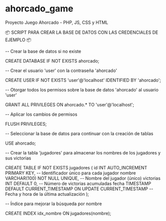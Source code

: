 # ahorcado_game
Proyecto Juego Ahorcado - PHP, JS, CSS y HTML 

📦 SCRIPT PARA CREAR LA BASE DE DATOS CON LAS CREDENCIALES DE EJEMPLO 📦

-- Crear la base de datos si no existe

CREATE DATABASE IF NOT EXISTS ahorcado;

-- Crear el usuario 'user' con la contraseña 'ahorcado'

CREATE USER IF NOT EXISTS 'user'@'localhost' IDENTIFIED BY 'ahorcado';

-- Otorgar todos los permisos sobre la base de datos 'ahorcado' al usuario 'user'

GRANT ALL PRIVILEGES ON ahorcado.* TO 'user'@'localhost';

-- Aplicar los cambios de permisos

FLUSH PRIVILEGES;

-- Seleccionar la base de datos para continuar con la creación de tablas

USE ahorcado;

-- Crear la tabla 'jugadores' para almacenar los nombres de los jugadores y sus victorias

CREATE TABLE IF NOT EXISTS jugadores (
    id INT AUTO_INCREMENT PRIMARY KEY, -- Identificador único para cada jugador
    nombre VARCHAR(100) NOT NULL UNIQUE, -- Nombre del jugador (único)
    victorias INT DEFAULT 0,           -- Número de victorias acumuladas
    fecha TIMESTAMP DEFAULT CURRENT_TIMESTAMP ON UPDATE CURRENT_TIMESTAMP -- Fecha y hora de la última actualización
);

-- Índice para mejorar la búsqueda por nombre

CREATE INDEX idx_nombre ON jugadores(nombre);

